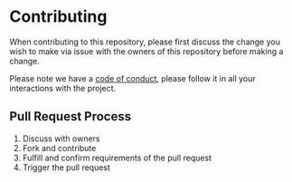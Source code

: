 # Contributing

When contributing to this repository, please first discuss the change you wish to make via issue 
with the owners of this repository before making a change. 

Please note we have a 
[code of conduct](https://github.com/unicorn-data-analysis/unicorn_fy/blob/master/CODE_OF_CONDUCT.md), 
please follow it in all your interactions with the project.

## Pull Request Process

1. Discuss with owners
2. Fork and contribute
3. Fulfill and confirm requirements of the pull request
4. Trigger the pull request
